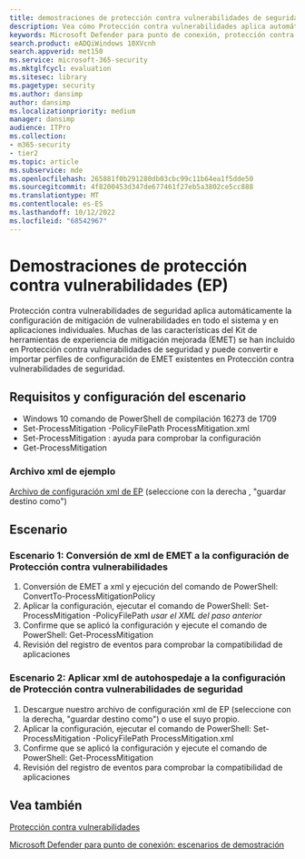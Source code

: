```yaml
---
title: demostraciones de protección contra vulnerabilidades de seguridad (EP) de Microsoft Defender para punto de conexión
description: Vea cómo Protección contra vulnerabilidades aplica automáticamente muchas configuraciones de mitigación de vulnerabilidades de seguridad en todo el sistema y en aplicaciones individuales.
keywords: Microsoft Defender para punto de conexión, protección contra vulnerabilidades del sistema, Kit de herramientas de experiencia de mitigación mejorada (EMET), demostración
search.product: eADQiWindows 10XVcnh
search.appverid: met150
ms.service: microsoft-365-security
ms.mktglfcycl: evaluation
ms.sitesec: library
ms.pagetype: security
ms.author: dansimp
author: dansimp
ms.localizationpriority: medium
manager: dansimp
audience: ITPro
ms.collection:
- m365-security
- tier2
ms.topic: article
ms.subservice: mde
ms.openlocfilehash: 265881f0b291280db03cbc99c11b64ea1f5dde50
ms.sourcegitcommit: 4f8200453d347de677461f27eb5a3802ce5cc888
ms.translationtype: MT
ms.contentlocale: es-ES
ms.lasthandoff: 10/12/2022
ms.locfileid: "68542967"
---
```

<!--- v-jweston resumes authorship and ms.authorship appx April-May 2023 ---> 

# <a name="exploit-protection-ep-demonstrations"></a>Demostraciones de protección contra vulnerabilidades (EP)

Protección contra vulnerabilidades de seguridad aplica automáticamente la configuración de mitigación de vulnerabilidades en todo el sistema y en aplicaciones individuales. Muchas de las características del Kit de herramientas de experiencia de mitigación mejorada (EMET) se han incluido en Protección contra vulnerabilidades de seguridad y puede convertir e importar perfiles de configuración de EMET existentes en Protección contra vulnerabilidades de seguridad.

## <a name="scenario-requirements-and-setup"></a>Requisitos y configuración del escenario

- Windows 10 comando de PowerShell de compilación 16273 de 1709
- Set-ProcessMitigation -PolicyFilePath ProcessMitigation.xml
- Set-ProcessMitigation : ayuda para comprobar la configuración
- Get-ProcessMitigation

### <a name="sample-xml-file"></a>Archivo xml de ejemplo

[Archivo de configuración xml de EP](https://demo.wd.microsoft.com/Content/ProcessMitigation.xml?) (seleccione con la derecha , "guardar destino como")

## <a name="scenario"></a>Escenario

### <a name="scenario-1-convert-emet-xml-to-exploit-protection-settings"></a>Escenario 1: Conversión de xml de EMET a la configuración de Protección contra vulnerabilidades

1. Conversión de EMET a xml y ejecución del comando de PowerShell: ConvertTo-ProcessMitigationPolicy
2. Aplicar la configuración, ejecutar el comando de PowerShell: Set-ProcessMitigation -PolicyFilePath *usar el XML del paso anterior*
3. Confirme que se aplicó la configuración y ejecute el comando de PowerShell: Get-ProcessMitigation
4. Revisión del registro de eventos para comprobar la compatibilidad de aplicaciones

### <a name="scenario-2-apply-selfhost-xml-to-exploit-protection-settings"></a>Escenario 2: Aplicar xml de autohospedaje a la configuración de Protección contra vulnerabilidades de seguridad

1. Descargue nuestro archivo de configuración xml de EP (seleccione con la derecha, "guardar destino como") o use el suyo propio.
2. Aplicar la configuración, ejecutar el comando de PowerShell: Set-ProcessMitigation -PolicyFilePath ProcessMitigation.xml
3. Confirme que se aplicó la configuración y ejecute el comando de PowerShell: Get-ProcessMitigation
4. Revisión del registro de eventos para comprobar la compatibilidad de aplicaciones

## <a name="see-also"></a>Vea también

[Protección contra vulnerabilidades](/windows/threat-protection/windows-defender-exploit-guard/exploit-protection-exploit-guard?ocid=wd-av-demo-ep-bottom)

[Microsoft Defender para punto de conexión: escenarios de demostración](defender-endpoint-demonstrations.md)

